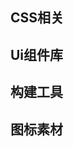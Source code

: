 <script setup>
  import {tutorialUi,tutorialVue,conMaterial,CSS} from './index.ts'
  import NavCard from '../public/components/NavCard.vue'
</script>

## CSS相关

<ClientOnly>
<NavCard :navData=CSS />
</ClientOnly> 


## Ui组件库

<ClientOnly>
<NavCard :navData=tutorialUi />
</ClientOnly>

## 构建工具

<ClientOnly>
<NavCard :navData=tutorialVue />
</ClientOnly>

## 图标素材

<ClientOnly>
<NavCard :navData=conMaterial />
</ClientOnly>


